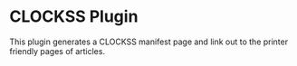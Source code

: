 # CLOCKSS Plugin
This plugin generates a CLOCKSS manifest page and link out to the printer friendly pages of articles.